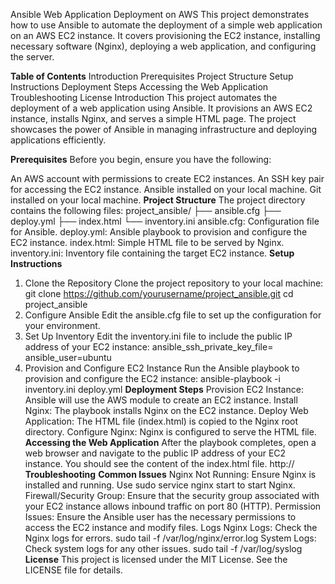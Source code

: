 Ansible Web Application Deployment on AWS
This project demonstrates how to use Ansible to automate the deployment of a simple web application on an AWS EC2 instance. It covers provisioning the EC2 instance, installing necessary software (Nginx), deploying a web application, and configuring the server.

**Table of Contents**
Introduction
Prerequisites
Project Structure
Setup Instructions
Deployment Steps
Accessing the Web Application
Troubleshooting
License
Introduction
This project automates the deployment of a web application using Ansible. It provisions an AWS EC2 instance, installs Nginx, and serves a simple HTML page. The project showcases the power of Ansible in managing infrastructure and deploying applications efficiently.

**Prerequisites**
Before you begin, ensure you have the following:

An AWS account with permissions to create EC2 instances.
An SSH key pair for accessing the EC2 instance.
Ansible installed on your local machine.
Git installed on your local machine.
**Project Structure**
The project directory contains the following files:
project_ansible/
├── ansible.cfg
├── deploy.yml
├── index.html
└── inventory.ini
ansible.cfg: Configuration file for Ansible.
deploy.yml: Ansible playbook to provision and configure the EC2 instance.
index.html: Simple HTML file to be served by Nginx.
inventory.ini: Inventory file containing the target EC2 instance.
**Setup Instructions**
1. Clone the Repository
Clone the project repository to your local machine:
git clone https://github.com/yourusername/project_ansible.git
cd project_ansible
2. Configure Ansible
Edit the ansible.cfg file to set up the configuration for your environment.
3. Set Up Inventory
Edit the inventory.ini file to include the public IP address of your EC2 instance:
<your-ec2-public-ip> ansible_ssh_private_key_file=<path-to-your-pem-file> ansible_user=ubuntu
4. Provision and Configure EC2 Instance
Run the Ansible playbook to provision and configure the EC2 instance:
ansible-playbook -i inventory.ini deploy.yml
**Deployment Steps**
Provision EC2 Instance: Ansible will use the AWS module to create an EC2 instance.
Install Nginx: The playbook installs Nginx on the EC2 instance.
Deploy Web Application: The HTML file (index.html) is copied to the Nginx root directory.
Configure Nginx: Nginx is configured to serve the HTML file.
**Accessing the Web Application**
After the playbook completes, open a web browser and navigate to the public IP address of your EC2 instance. You should see the content of the index.html file.
http://<your-ec2-public-ip>
**Troubleshooting**
**Common Issues**
Nginx Not Running: Ensure Nginx is installed and running. Use sudo service nginx start to start Nginx.
Firewall/Security Group: Ensure that the security group associated with your EC2 instance allows inbound traffic on port 80 (HTTP).
Permission Issues: Ensure the Ansible user has the necessary permissions to access the EC2 instance and modify files.
Logs
Nginx Logs: Check the Nginx logs for errors.
sudo tail -f /var/log/nginx/error.log
System Logs: Check system logs for any other issues.
sudo tail -f /var/log/syslog
**License**
This project is licensed under the MIT License. See the LICENSE file for details.
